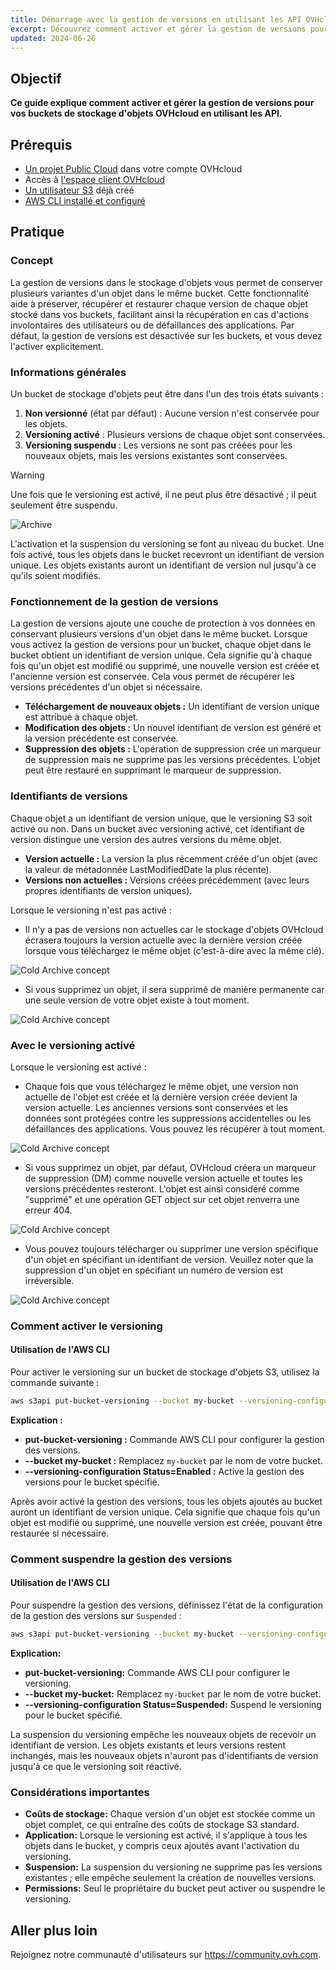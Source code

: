 ```yaml
---
title: Démarrage avec la gestion de versions en utilisant les API OVHcloud
excerpt: Découvrez comment activer et gérer la gestion de versions pour vos buckets de stockage d'objets OVHcloud en utilisant les API. Les futures mises à jour couvriront le panneau de contrôle OVHcloud.
updated: 2024-06-26
---
```


## Objectif

**Ce guide explique comment activer et gérer la gestion de versions pour vos buckets de stockage d'objets OVHcloud en utilisant les API.**

## Prérequis
- [Un projet Public Cloud](https://www.ovhcloud.com/en-ie/public-cloud/?_gl=1*15ms1jj*_gcl_au*NjU4OTMxNzYxLjE3MTU4NjYwMjYuMzMyNTY2MDM5LjE3MTk1OTA5ODcuMTcxOTU5MDk4Nw..) dans votre compte OVHcloud
- Accès à [l'espace client OVHcloud](https://www.ovh.com/manager/#/hub)
- [Un utilisateur S3](https://help.ovhcloud.com/csm/en-ie-public-cloud-storage-s3-identity-access-management?id=kb_article_view&sysparm_article=KB0047351) déjà créé
- [AWS CLI installé et configuré](https://help.ovhcloud.com/csm/en-public-cloud-storage-s3-getting-started-object-storage?id=kb_article_view&sysparm_article=KB0047348)


## Pratique

### Concept

La gestion de versions dans le stockage d'objets vous permet de conserver plusieurs variantes d'un objet dans le même bucket. Cette fonctionnalité aide à préserver, récupérer et restaurer chaque version de chaque objet stocké dans vos buckets, facilitant ainsi la récupération en cas d'actions involontaires des utilisateurs ou de défaillances des applications. Par défaut, la gestion de versions est désactivée sur les buckets, et vous devez l'activer explicitement.

### Informations générales

Un bucket de stockage d'objets peut être dans l'un des trois états suivants :

1. **Non versionné** (état par défaut) : Aucune version n'est conservée pour les objets.
2. **Versioning activé** : Plusieurs versions de chaque objet sont conservées.
3. **Versioning suspendu** : Les versions ne sont pas créées pour les nouveaux objets, mais les versions existantes sont conservées.

> [!warning]
> Une fois que le versioning est activé, il ne peut plus être désactivé ; il peut seulement être suspendu.

![Archive](images/versionning.png)

L'activation et la suspension du versioning se font au niveau du bucket. Une fois activé, tous les objets dans le bucket recevront un identifiant de version unique. Les objets existants auront un identifiant de version nul jusqu'à ce qu'ils soient modifiés.

### Fonctionnement de la gestion de versions

La gestion de versions ajoute une couche de protection à vos données en conservant plusieurs versions d'un objet dans le même bucket. Lorsque vous activez la gestion de versions pour un bucket, chaque objet dans le bucket obtient un identifiant de version unique. Cela signifie qu'à chaque fois qu'un objet est modifié ou supprimé, une nouvelle version est créée et l'ancienne version est conservée. Cela vous permet de récupérer les versions précédentes d'un objet si nécessaire.

- **Téléchargement de nouveaux objets :** Un identifiant de version unique est attribué à chaque objet.
- **Modification des objets :** Un nouvel identifiant de version est généré et la version précédente est conservée.
- **Suppression des objets :** L'opération de suppression crée un marqueur de suppression mais ne supprime pas les versions précédentes. L'objet peut être restauré en supprimant le marqueur de suppression.

### Identifiants de versions

Chaque objet a un identifiant de version unique, que le versioning S3 soit activé ou non. Dans un bucket avec versioning activé, cet identifiant de version distingue une version des autres versions du même objet.

- **Version actuelle :** La version la plus récemment créée d'un objet (avec la valeur de métadonnée LastModifiedDate la plus récente).
- **Versions non actuelles :** Versions créées précédemment (avec leurs propres identifiants de version uniques).

Lorsque le versioning n'est pas activé :

- Il n'y a pas de versions non actuelles car le stockage d'objets OVHcloud écrasera toujours la version actuelle avec la dernière version créée lorsque vous téléchargez le même objet (c'est-à-dire avec la même clé).

![Cold Archive concept](images/Withversioningdisabled.png)

- Si vous supprimez un objet, il sera supprimé de manière permanente car une seule version de votre objet existe à tout moment.

![Cold Archive concept](images/Withversioningdisabled2.png)

### Avec le versioning activé

Lorsque le versioning est activé :

- Chaque fois que vous téléchargez le même objet, une version non actuelle de l'objet est créée et la dernière version créée devient la version actuelle. Les anciennes versions sont conservées et les données sont protégées contre les suppressions accidentelles ou les défaillances des applications. Vous pouvez les récupérer à tout moment.

![Cold Archive concept](images/Withversioningenabled.png)

- Si vous supprimez un objet, par défaut, OVHcloud créera un marqueur de suppression (DM) comme nouvelle version actuelle et toutes les versions précédentes resteront. L'objet est ainsi considéré comme "supprimé" et une opération GET object sur cet objet renverra une erreur 404.

![Cold Archive concept](images/Withversioningenabled2.png)

- Vous pouvez toujours télécharger ou supprimer une version spécifique d'un objet en spécifiant un identifiant de version. Veuillez noter que la suppression d'un objet en spécifiant un numéro de version est irréversible.

![Cold Archive concept](images/Withversioningenabled3.png)

### Comment activer le versioning

#### Utilisation de l'AWS CLI

Pour activer le versioning sur un bucket de stockage d'objets S3, utilisez la commande suivante :

```sh
aws s3api put-bucket-versioning --bucket my-bucket --versioning-configuration Status=Enabled
```
**Explication :**

- **put-bucket-versioning :** Commande AWS CLI pour configurer la gestion des versions.
- **--bucket my-bucket :** Remplacez `my-bucket` par le nom de votre bucket.
- **--versioning-configuration Status=Enabled :** Active la gestion des versions pour le bucket spécifié.

Après avoir activé la gestion des versions, tous les objets ajoutés au bucket auront un identifiant de version unique. Cela signifie que chaque fois qu'un objet est modifié ou supprimé, une nouvelle version est créée, pouvant être restaurée si nécessaire.

### Comment suspendre la gestion des versions

#### Utilisation de l'AWS CLI

Pour suspendre la gestion des versions, définissez l'état de la configuration de la gestion des versions sur `Suspended` :

```sh
aws s3api put-bucket-versioning --bucket my-bucket --versioning-configuration Status=Suspended
```

**Explication:**

- **put-bucket-versioning:** Commande AWS CLI pour configurer le versioning.
- **--bucket my-bucket:** Remplacez `my-bucket` par le nom de votre bucket.
- **--versioning-configuration Status=Suspended:**  Suspend le versioning pour le bucket spécifié.

La suspension du versioning empêche les nouveaux objets de recevoir un identifiant de version. Les objets existants et leurs versions restent inchangés, mais les nouveaux objets n'auront pas d'identifiants de version jusqu'à ce que le versioning soit réactivé.

### Considérations importantes

- **Coûts de stockage:** Chaque version d'un objet est stockée comme un objet complet, ce qui entraîne des coûts de stockage S3 standard.
- **Application:** Lorsque le versioning est activé, il s'applique à tous les objets dans le bucket, y compris ceux ajoutés avant l'activation du versioning.
- **Suspension:** La suspension du versioning ne supprime pas les versions existantes ; elle empêche seulement la création de nouvelles versions.
- **Permissions:** Seul le propriétaire du bucket peut activer ou suspendre le versioning.

## Aller plus loin

Rejoignez notre communauté d'utilisateurs sur  <https://community.ovh.com>.
